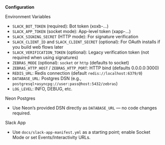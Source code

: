 **Configuration**

Environment Variables
- `SLACK_BOT_TOKEN` (required): Bot token (xoxb-…)
- `SLACK_APP_TOKEN` (socket mode): App-level token (xapp-…)
- `SLACK_SIGNING_SECRET` (HTTP mode): For signature verification
- `SLACK_CLIENT_ID` and `SLACK_CLIENT_SECRET` (optional): For OAuth installs if you build web flows later
- `SLACK_VERIFICATION_TOKEN` (optional): Legacy verification token (not required when using signatures)
- `ZEBRAS_MODE` (optional): `socket` or `http` (defaults to socket)
- `ZEBRAS_HTTP_HOST` / `ZEBRAS_HTTP_PORT`: HTTP bind (defaults 0.0.0.0:3000)
- `REDIS_URL`: Redis connection (default `redis://localhost:6379/0`)
- `DATABASE_URL`: Postgres DSN (e.g., `postgresql+asyncpg://user:pass@host:5432/zebras`)
- `LOG_LEVEL`: INFO, DEBUG, etc.

Neon Postgres
- Use Neon’s provided DSN directly as `DATABASE_URL` — no code changes required.

Slack App
- Use `docs/slack-app-manifest.yml` as a starting point; enable Socket Mode or set Events/Interactivity URLs.
